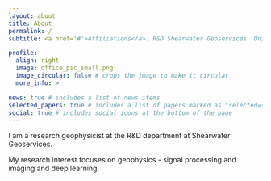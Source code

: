 ```yaml
---
layout: about
title: About
permalink: /
subtitle: <a href='#'>Affiliations</a>. R&D Shearwater Geoservices. United Kingdom.

profile:
  align: right
  image: office_pic_small.png
  image_circular: false # crops the image to make it circular
  more_info: > 

news: true # includes a list of news items
selected_papers: true # includes a list of papers marked as "selected={true}"
social: true # includes social icons at the bottom of the page
---
```


I am a research geophysicist at the R&D department at Shearwater Geoservices. 

My research interest focuses on geophysics - signal processing and imaging and deep learning.  
